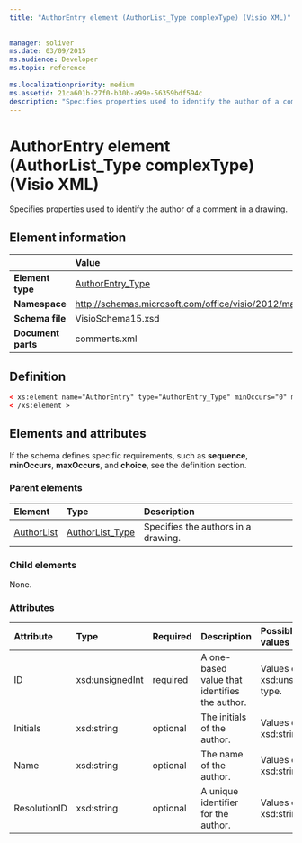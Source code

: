 ```yaml
---
title: "AuthorEntry element (AuthorList_Type complexType) (Visio XML)"
 
 
manager: soliver
ms.date: 03/09/2015
ms.audience: Developer
ms.topic: reference
 
ms.localizationpriority: medium
ms.assetid: 21ca601b-27f0-b30b-a99e-56359bdf594c
description: "Specifies properties used to identify the author of a comment in a drawing."
---
```


# AuthorEntry element (AuthorList_Type complexType) (Visio XML)

Specifies properties used to identify the author of a comment in a drawing.
  
## Element information

||Value |
|:-----|:-----|
|**Element type** <br/> |[AuthorEntry_Type](authorentry_type-complextypevisio-xml.md) <br/> |
|**Namespace** <br/> |http://schemas.microsoft.com/office/visio/2012/main  <br/> |
|**Schema file** <br/> |VisioSchema15.xsd  <br/> |
|**Document parts** <br/> |comments.xml  <br/> |
   
## Definition

```XML
< xs:element name="AuthorEntry" type="AuthorEntry_Type" minOccurs="0" maxOccurs="unbounded" >
< /xs:element >
```

## Elements and attributes

If the schema defines specific requirements, such as **sequence**, **minOccurs**, **maxOccurs**, and **choice**, see the definition section. 
  
### Parent elements

|**Element**|**Type**|**Description**|
|:-----|:-----|:-----|
|[AuthorList](authorlist-element-comments_type-complextypevisio-xml.md) <br/> |[AuthorList_Type](authorlist_type-complextypevisio-xml.md) <br/> |Specifies the authors in a drawing. |
   
### Child elements

None.
  
### Attributes

|**Attribute**|**Type**|**Required**|**Description**|**Possible values**|
|:-----|:-----|:-----|:-----|:-----|
|ID  <br/> |xsd:unsignedInt  <br/> |required  <br/> |A one-based value that identifies the author. |Values of the xsd:unsignedInt type. |
|Initials  <br/> |xsd:string  <br/> |optional  <br/> |The initials of the author. |Values of the xsd:string type. |
|Name  <br/> |xsd:string  <br/> |optional  <br/> |The name of the author. |Values of the xsd:string type. |
|ResolutionID  <br/> |xsd:string  <br/> |optional  <br/> |A unique identifier for the author. |Values of the xsd:string type. |
   

